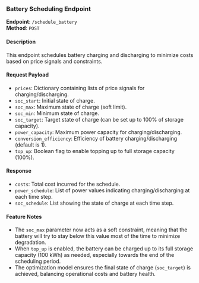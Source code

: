 ### Battery Scheduling Endpoint

**Endpoint**: `/schedule_battery`  
**Method**: `POST`

#### Description

This endpoint schedules battery charging and discharging to minimize costs based on price signals and constraints.

#### Request Payload

- `prices`: Dictionary containing lists of price signals for charging/discharging.
- `soc_start`: Initial state of charge.
- `soc_max`: Maximum state of charge (soft limit).
- `soc_min`: Minimum state of charge.
- `soc_target`: Target state of charge (can be set up to 100% of storage capacity).
- `power_capacity`: Maximum power capacity for charging/discharging.
- `conversion_efficiency`: Efficiency of battery charging/discharging (default is 1).
- `top_up`: Boolean flag to enable topping up to full storage capacity (100%).

#### Response

- `costs`: Total cost incurred for the schedule.
- `power_schedule`: List of power values indicating charging/discharging at each time step.
- `soc_schedule`: List showing the state of charge at each time step.

#### Feature Notes

- The `soc_max` parameter now acts as a soft constraint, meaning that the battery will try to stay below this value most of the time to minimize degradation.
- When `top_up` is enabled, the battery can be charged up to its full storage capacity (100 kWh) as needed, especially towards the end of the scheduling period.
- The optimization model ensures the final state of charge (`soc_target`) is achieved, balancing operational costs and battery health.
